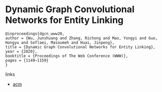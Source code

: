 # Dynamic Graph Convolutional Networks for Entity Linking

```
@inproceedings{dgcn_www20,
author = {Wu, Junshuang and Zhang, Richong and Mao, Yongyi and Guo, Hongyu and Soflaei, Masoumeh and Huai, Jinpeng},
title = {Dynamic Graph Convolutional Networks for Entity Linking},
year = {2020},
booktitle = {Proceedings of The Web Conference (WWW)},
pages = {1149–1159}
}
```

links
- [acm](https://dl.acm.org/doi/abs/10.1145/3366423.3380192)
